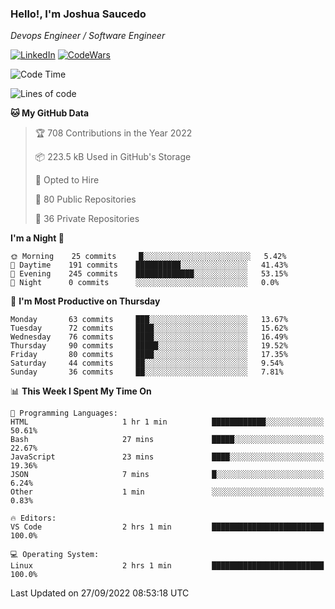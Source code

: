 ### Hello!, I'm Joshua Saucedo
*Devops Engineer / Software Engineer*  

[![LinkedIn](https://img.shields.io/badge/LinkedIn-0073b1?logo=linkedin&style=flat-square&logoColor=white)](https://www.linkedin.com/in/joshua-nathanael-saucedo-uriarte-bb0336169/)
[![CodeWars](https://www.codewars.com/users/joshuansu0897/badges/micro)](https://www.codewars.com/users/joshuansu0897)

<!--START_SECTION:waka-->
![Code Time](http://img.shields.io/badge/Code%20Time-247%20hrs%2044%20mins-blue)

![Lines of code](https://img.shields.io/badge/From%20Hello%20World%20I%27ve%20Written-2%20Million%20lines%20of%20code-blue)

**🐱 My GitHub Data** 

> 🏆 708 Contributions in the Year 2022
 > 
> 📦 223.5 kB Used in GitHub's Storage 
 > 
> 💼 Opted to Hire
 > 
> 📜 80 Public Repositories 
 > 
> 🔑 36 Private Repositories  
 > 
**I'm a Night 🦉** 

```text
🌞 Morning    25 commits     █░░░░░░░░░░░░░░░░░░░░░░░░   5.42% 
🌆 Daytime    191 commits    ██████████░░░░░░░░░░░░░░░   41.43% 
🌃 Evening    245 commits    █████████████░░░░░░░░░░░░   53.15% 
🌙 Night      0 commits      ░░░░░░░░░░░░░░░░░░░░░░░░░   0.0%

```
📅 **I'm Most Productive on Thursday** 

```text
Monday       63 commits     ███░░░░░░░░░░░░░░░░░░░░░░   13.67% 
Tuesday      72 commits     ████░░░░░░░░░░░░░░░░░░░░░   15.62% 
Wednesday    76 commits     ████░░░░░░░░░░░░░░░░░░░░░   16.49% 
Thursday     90 commits     █████░░░░░░░░░░░░░░░░░░░░   19.52% 
Friday       80 commits     ████░░░░░░░░░░░░░░░░░░░░░   17.35% 
Saturday     44 commits     ██░░░░░░░░░░░░░░░░░░░░░░░   9.54% 
Sunday       36 commits     ██░░░░░░░░░░░░░░░░░░░░░░░   7.81%

```


📊 **This Week I Spent My Time On** 

```text
💬 Programming Languages: 
HTML                     1 hr 1 min          ████████████░░░░░░░░░░░░░   50.61% 
Bash                     27 mins             █████░░░░░░░░░░░░░░░░░░░░   22.67% 
JavaScript               23 mins             ████░░░░░░░░░░░░░░░░░░░░░   19.36% 
JSON                     7 mins              █░░░░░░░░░░░░░░░░░░░░░░░░   6.24% 
Other                    1 min               ░░░░░░░░░░░░░░░░░░░░░░░░░   0.83%

🔥 Editors: 
VS Code                  2 hrs 1 min         █████████████████████████   100.0%

💻 Operating System: 
Linux                    2 hrs 1 min         █████████████████████████   100.0%

```


 Last Updated on 27/09/2022 08:53:18 UTC
<!--END_SECTION:waka-->

